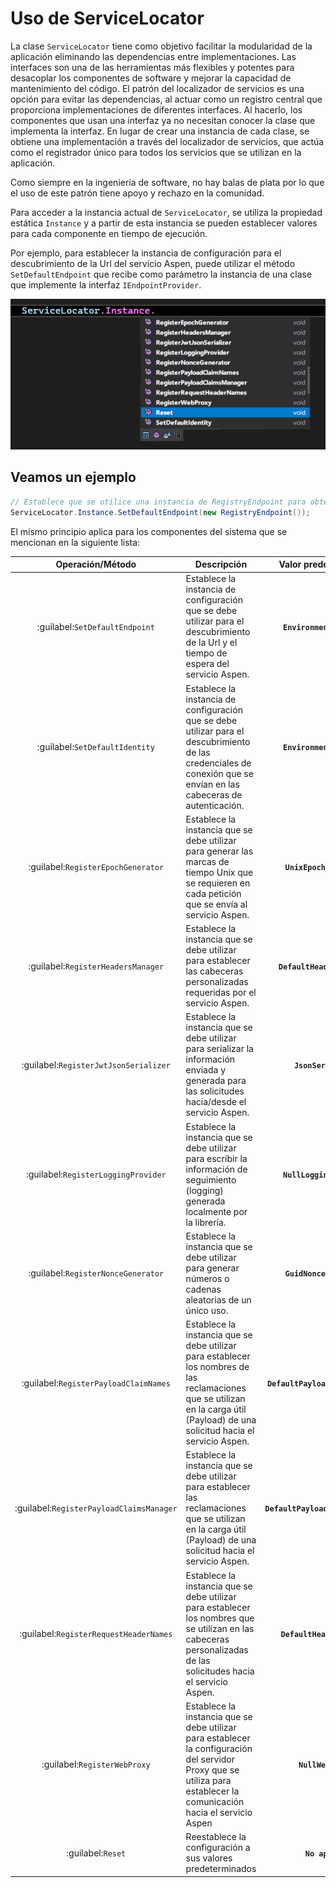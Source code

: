 # Uso de ServiceLocator

La clase `ServiceLocator` tiene como objetivo facilitar la modularidad de la aplicación eliminando las dependencias entre implementaciones. Las interfaces son una de las herramientas más flexibles y potentes para desacoplar los componentes de software y mejorar la capacidad de mantenimiento del código. El patrón del localizador de servicios es una opción para evitar las dependencias, al actuar como un registro central que proporciona implementaciones de diferentes interfaces. Al hacerlo, los componentes que usan una interfaz ya no necesitan conocer la clase que implementa la interfaz. En lugar de crear una instancia de cada clase, se obtiene una implementación a través del localizador de servicios, que actúa como el registrador único para todos los servicios que se utilizan en la aplicación.

Como siempre en la ingeniería de software, no hay balas de plata por lo que el uso de este patrón tiene apoyo y rechazo en la comunidad.

Para acceder a la instancia actual de `ServiceLocator`, se utiliza la propiedad estática `Instance` y a partir de esta instancia se pueden establecer valores para cada componente en tiempo de ejecución.  

Por ejemplo, para establecer la instancia de configuración para el descubrimiento de la Url del servicio Aspen, puede utilizar el método `SetDefaultEndpoint` que recibe como parámetro la instancia de una clase que implemente la interfaz `IEndpointProvider`.

![ServiceLocator](https://github.com/RD-Processa/Everco.Services.Aspen.Client.Docs/blob/master/images/ServiceLocator.png?raw=true)

## Veamos un ejemplo

```c#
// Establece que se utilice una instancia de RegistryEndpoint para obtener la configuración de conexión con el servicio Aspen.
ServiceLocator.Instance.SetDefaultEndpoint(new RegistryEndpoint());
```

El mismo principio aplica para los componentes del sistema que se mencionan en la siguiente lista:

| Operación/Método  | Descripción  | Valor predeterminado |
|:-:|---|:-:|
| :guilabel:`SetDefaultEndpoint`  | Establece la instancia de configuración que se debe utilizar para el descubrimiento de la Url y el tiempo de espera del servicio Aspen.  | **`EnvironmentEndpoint`** |
| :guilabel:`SetDefaultIdentity`  | Establece la instancia de configuración que se debe utilizar para el descubrimiento de las credenciales de conexión que se envían en las cabeceras de autenticación.  | **`EnvironmentIdentity`** |
| :guilabel:`RegisterEpochGenerator`   | Establece la instancia que se debe utilizar para generar las marcas de tiempo Unix que se requieren en cada petición que se envía al servicio Aspen.  | **`UnixEpochGenerator`** |
| :guilabel:`RegisterHeadersManager`  |  Establece la instancia que se debe utilizar para establecer las cabeceras personalizadas requeridas por el servicio Aspen. | **`DefaultHeadersManager`** |
| :guilabel:`RegisterJwtJsonSerializer`  | Establece la instancia que se debe utilizar para serializar la información enviada y generada para las solicitudes hacia/desde el servicio Aspen.  | **`JsonSerializer`** |
| :guilabel:`RegisterLoggingProvider`  | Establece la instancia que se debe utilizar para escribir la información de seguimiento (logging) generada localmente por la librería.  | **`NullLoggingProvider`** |
| :guilabel:`RegisterNonceGenerator`  |  Establece la instancia que se debe utilizar para generar números o cadenas aleatorias de un único uso. | **`GuidNonceGenerator`** |
| :guilabel:`RegisterPayloadClaimNames`  | Establece la instancia que se debe utilizar para establecer los nombres de las reclamaciones que se utilizan en la carga útil (Payload) de una solicitud hacia el servicio Aspen.  | **`DefaultPayloadClaimElement`** |
| :guilabel:`RegisterPayloadClaimsManager`  | Establece la instancia que se debe utilizar para establecer las reclamaciones que se utilizan en la carga útil (Payload) de una solicitud hacia el servicio Aspen.  | **`DefaultPayloadClaimsManager`**|
| :guilabel:`RegisterRequestHeaderNames`  | Establece la instancia que se debe utilizar para establecer los nombres que se utilizan en las cabeceras personalizadas de las solicitudes hacia el servicio Aspen. | **`DefaultHeaderElement`** |
| :guilabel:`RegisterWebProxy` | Establece la instancia que se debe utilizar para establecer la configuración del servidor Proxy que se utiliza para establecer la comunicación hacia el servicio Aspen   | **`NullWebProxy`** |
| :guilabel:`Reset` | Reestablece la configuración a sus valores predeterminados | **`No aplica`** |
